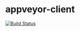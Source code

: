appveyor-client
========

[![Build Status](https://travis-ci.org/LiberisLabs/appveyor-client.svg?branch=master)](https://travis-ci.org/LiberisLabs/appveyor-client)
